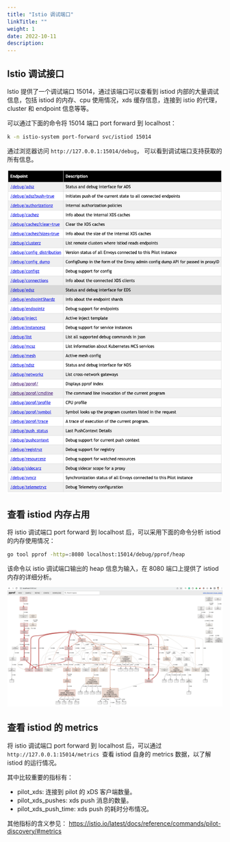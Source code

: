 ```yaml
---
title: "Istio 调试端口"
linkTitle: ""
weight: 1
date: 2022-10-11
description: 
---
```



## Istio 调试接口

Istio 提供了一个调试端口 15014，通过该端口可以查看到 istiod 内部的大量调试信息，包括 istiod 的内存、cpu 使用情况，xds 缓存信息，连接到 istio 的代理，cluster 和 endpoint 信息等等。

可以通过下面的命令将 15014 端口 port forward 到 localhost：

```bash
k -n istio-system port-forward svc/istiod 15014
```

通过浏览器访问 ```http://127.0.0.1:15014/debug```， 可以看到调试端口支持获取的所有信息。

![istio-debug](image/istio-debug.png)

## 查看 istiod 内存占用

将 istio 调试端口 port forward 到 localhost 后，可以采用下面的命令分析 istiod 的内存使用情况：

```bash
go tool pprof -http=:8080 localhost:15014/debug/pprof/heap
```

该命令以 istio 调试端口输出的 heap 信息为输入，在 8080 端口上提供了 istiod 内存的详细分析。

![istio-heap](image/istio-heap.png)

## 查看 istiod 的 metrics

将 istio 调试端口 port forward 到 localhost 后，可以通过 ```http://127.0.0.1:15014/metrics ```查看 istiod 自身的 metrics 数据，以了解 istiod 的运行情况。

其中比较重要的指标有：

* pilot_xds: 连接到 pilot 的 xDS 客户端数量。
* pilot_xds_pushes: xds push 消息的数量。
* pilot_xds_push_time: xds push 的耗时分布情况。

其他指标的含义参见： https://istio.io/latest/docs/reference/commands/pilot-discovery/#metrics

